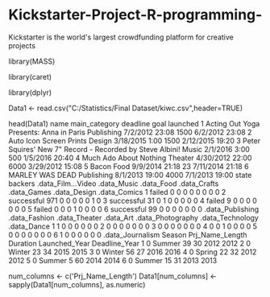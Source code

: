# Kickstarter-Project-R-programming-
Kickstarter is the world's largest crowdfunding platform for creative projects

library(MASS)

library(caret)

library(dplyr)

Data1 <- read.csv("C:/Statistics/Final Dataset/kiwc.csv",header=TRUE)

head(Data1)
                                                      name main_category        deadline goal        launched
1                  Acting Out Yoga Presents: Anna in Paris    Publishing  7/2/2012 23:08 1500  6/2/2012 23:08
2                                  Auto Icon Screen Prints        Design  3/18/2015 1:00 1500 2/12/2015 19:20
3 Peter Squires' New 7" Record - Recorded by Steve Albini!         Music   2/1/2016 3:00  500  1/5/2016 20:40
4                                   Much Ado About Nothing       Theater 4/30/2012 22:00 6000 3/29/2012 15:08
5                                                    Bacon          Food  9/9/2014 21:18   23 7/11/2014 21:18
6                                          MARLEY WAS DEAD    Publishing  8/1/2013 19:00 4000  7/1/2013 19:00
       state backers .data_Film...Video .data_Music .data_Food .data_Crafts .data_Games .data_Design .data_Comics
1     failed       0                  0           0          0            0           0            0            0
2 successful     971                  0           0          0            0           0            1            0
3 successful      31                  0           1          0            0           0            0            0
4     failed       9                  0           0          0            0           0            0            0
5     failed       0                  0           0          1            0           0            0            0
6 successful      99                  0           0          0            0           0            0            0
  .data_Publishing .data_Fashion .data_Theater .data_Art .data_Photography .data_Technology .data_Dance
1                1             0             0         0                 0                0           0
2                0             0             0         0                 0                0           0
3                0             0             0         0                 0                0           0
4                0             0             1         0                 0                0           0
5                0             0             0         0                 0                0           0
6                1             0             0         0                 0                0           0
  .data_Journalism Season Prj_Name_Length Duration Launched_Year Deadline_Year
1                0 Summer              39       30          2012          2012
2                0 Winter              23       34          2015          2015
3                0 Winter              56       27          2016          2016
4                0 Spring              22       32          2012          2012
5                0 Summer               5       60          2014          2014
6                0 Summer              15       31          2013          2013

num_columns <- c('Prj_Name_Length')
Data1[num_columns] <- sapply(Data1[num_columns], as.numeric)
